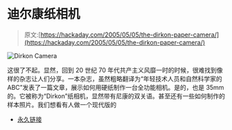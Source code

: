 # 迪尔康纸相机

> 原文:[https://hackaday.com/2005/05/05/the-dirkon-paper-camera/](https://hackaday.com/2005/05/05/the-dirkon-paper-camera/)

![Dirkon Camera](../Images/52aa5d0f2c55eb26b2cdfd626dd5ba0b.png)

这很了不起。显然，回到 20 世纪 70 年代共产主义风靡一时的时候，很难找到像样的杂志让人们分享。一本杂志，虽然粗略翻译为“年轻技术人员和自然科学家的 ABC”发表了一篇文章，展示如何用硬纸制作一台全功能相机。是的，也是 35mm 的。它被称为“Dirkon”纸相机，显然带有尼康的双关语。甚至还有一些如何制作的样本照片。我们想看有人做一个现代版的

*   [永久链接](http://www.pinhole.cz/en/pinholecameras/dirkon_01.html)
